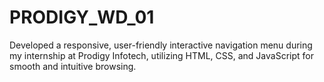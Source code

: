 # PRODIGY_WD_01
Developed a responsive, user-friendly interactive navigation menu during my internship at Prodigy Infotech, utilizing HTML, CSS, and JavaScript for smooth and intuitive browsing.
